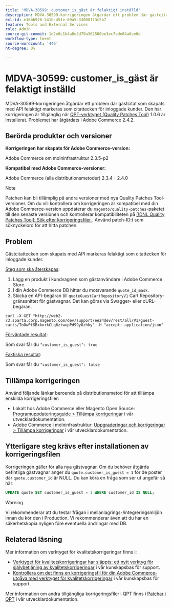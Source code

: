 ```yaml
---
title: 'MDVA-30599: customer_is_gäst är felaktigt inställd'
description: MDVA-30599-korrigeringen åtgärdar ett problem där gästcitat som skapats med API felaktigt markeras som citattecken för inloggade kunder. Den här korrigeringen är tillgänglig när [QPT-verktyget (Quality Patches Tool)](/help/announcements/adobe-commerce-announcements/magento-quality-patches-released-new-tool-to-self-serve-quality-patches.md) 1.0.6 är installerat. Problemet har åtgärdats i Adobe Commerce 2.4.2.
exl-id: e16bb926-241b-451e-89a5-33000f73c5b7
feature: Tools and External Services
role: Admin
source-git-commit: 1d2e0c1b4a8e3d79a362500ee3ec7bde84a6ce0d
workflow-type: tm+mt
source-wordcount: '446'
ht-degree: 0%

---
```


# MDVA-30599: customer_is_gäst är felaktigt inställd

MDVA-30599-korrigeringen åtgärdar ett problem där gästcitat som skapats med API felaktigt markeras som citattecken för inloggade kunder. Den här korrigeringen är tillgänglig när [QPT-verktyget (Quality Patches Tool)](/help/announcements/adobe-commerce-announcements/magento-quality-patches-released-new-tool-to-self-serve-quality-patches.md) 1.0.6 är installerat. Problemet har åtgärdats i Adobe Commerce 2.4.2.

## Berörda produkter och versioner

**Korrigeringen har skapats för Adobe Commerce-version:**

Adobe Commerce om molninfrastruktur 2.3.5-p2

**Kompatibel med Adobe Commerce-versioner:**

Adobe Commerce (alla distributionsmetoder) 2.3.4 - 2.4.0

>[!NOTE]
>
>Patchen kan bli tillämplig på andra versioner med nya Quality Patches Tool-versioner. Om du vill kontrollera om korrigeringen är kompatibel med din Adobe Commerce-version uppdaterar du `magento/quality-patches`-paketet till den senaste versionen och kontrollerar kompatibiliteten på [[!DNL Quality Patches Tool]: Sök efter korrigeringsfiler ](https://devdocs.magento.com/quality-patches/tool.html#patch-grid). Använd patch-ID:t som söknyckelord för att hitta patchen.

## Problem

Gästcitattecken som skapats med API markeras felaktigt som citattecken för inloggade kunder.

<u>Steg som ska återskapas</u>:

1. Lägg en produkt i kundvagnen som gästanvändare i Adobe Commerce Store.
1. I din Adobe Commerce DB hittar du motsvarande `quote_id_mask`.
1. Skicka en API-begäran till `quoteGuestCartRepositoryV1` Cart Repository-gränssnittet för gästvagnar. Det kan göras via Swagger- eller cURL-begäran.

```curl
curl -X GET "http://web2-73.sparta.corp.magento.com/dev/support/ee24dev/rest/all/V1/guest-carts/ToOwPtSBxkorkCLq6ztwupPd99y8zhky" -H "accept: application/json"
```

<u>Förväntade resultat</u>:

Som svar får du `"customer_is_guest": true`

<u>Faktiska resultat</u>:

Som svar får du `"customer_is_guest": false`

## Tillämpa korrigeringen

Använd följande länkar beroende på distributionsmetod för att tillämpa enskilda korrigeringsfiler:

* Lokalt hos Adobe Commerce eller Magento Open Source: [Programuppdateringsguide > Tillämpa korrigeringar](https://devdocs.magento.com/guides/v2.4/comp-mgr/patching/mqp.html) i vår utvecklardokumentation.
* Adobe Commerce i molninfrastruktur: [Uppgraderingar och korrigeringar > Tillämpa korrigeringar](https://devdocs.magento.com/cloud/project/project-patch.html) i vår utvecklardokumentation.

## Ytterligare steg krävs efter installationen av korrigeringsfilen

Korrigeringen gäller för alla nya gästvagnar. Om du behöver åtgärda befintliga gästvagnar anger du `quote.customer_is_guest = 1` för de poster där `quote.customer_id` är NULL. Du kan köra en fråga som ser ut ungefär så här:

```sql
UPDATE quote SET customer_is_guest = 1 WHERE customer_id IS NULL;
```

>[!WARNING]
>
>Vi rekommenderar att du testar frågan i mellanlagrings-/integreringsmiljön innan du kör den i Production. Vi rekommenderar även att du har en säkerhetskopia nyligen före eventuella ändringar med DB.

## Relaterad läsning

Mer information om verktyget för kvalitetskorrigeringar finns i:

* [Verktyget för kvalitetskorrigeringar har släppts: ett nytt verktyg för självbetjäning av kvalitetskorrigeringar](/help/announcements/adobe-commerce-announcements/magento-quality-patches-released-new-tool-to-self-serve-quality-patches.md) i vår kunskapsbas för support.
* [Kontrollera om det finns en korrigeringsfil för din Adobe Commerce-utgåva med verktyget för kvalitetskorrigeringar](/help/support-tools/patches-available-in-qpt-tool/check-patch-for-magento-issue-with-magento-quality-patches.md) i vår kunskapsbas för support.

Mer information om andra tillgängliga korrigeringsfiler i QPT finns i [Patchar i QPT](https://devdocs.magento.com/quality-patches/tool.html#patch-grid) i vår utvecklardokumentation.
